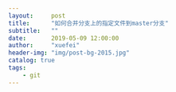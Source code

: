 ```yaml
---
layout:     post
title:      "如何合并分支上的指定文件到master分支"
subtitle:   ""
date:       2019-05-09 12:00:00
author:     "xuefei"
header-img: "img/post-bg-2015.jpg"
catalog: true
tags:
    - git
---
```

